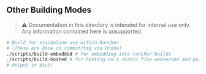 ## Other Building Modes

> &#x26a0;&#xfe0f; Documentation in this directory is intended for internal use only. Any information contained here is unsupported.


```bash
# Build for standalone use within Rancher
# (These are done on commit/tag via Drone)
./scripts/build-embedded # for embedding into rancher builds
./scripts/build-hosted # for hosting on a static file webserver and pointing Rancher's ui-dashboard-index at it
# Output in dist/

```
